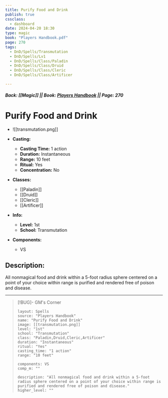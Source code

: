 ```yaml
---
title: Purify Food and Drink
publish: true
cssclass:
  - dashboard
date: 2024-04-20 18:30
type: magic
book: "Players Handbook.pdf"
page: 270
tags:
  - DnD/Spells/Transmutation
  - DnD/Spells/Lv1
  - DnD/Spells/Class/Paladin
  - DnD/Spells/Class/Druid
  - DnD/Spells/Class/Cleric
  - DnD/Spells/Class/Artificer

---
```


##### Back: [[Magic]] || Book: [Players Handbook](https://drive.google.com/drive/folders/1O5bhpYizcIT5xxAoLOuzCRht_PVS7VSG?usp=sharing) || Page: 270

# Purify Food and Drink
- ![[transmutation.png]]
- **Casting:**
    - **Casting Time:** 1 action
    - **Duration:** Instantaneous
    - **Range:** 10 feet
    - **Ritual:** Yes
    - **Concentration:** No
- **Classes:**
    - [[Paladin]]
    - [[Druid]]
    - [[Cleric]]
    - [[Artificer]]

- **Info:**
    - **Level:** 1st
    - **School:** Transmutation
- **Components:**
    - VS


## Description:
All nonmagical food and drink within a 5-foot radius sphere centered on a point of your choice within range is purified and rendered free of poison and disease.



---

> [!BUG]- GM's Corner
>
> ```statblock
> layout: Spells
> source: "Players Handbook"
> name: "Purify Food and Drink"
> image: [[transmutation.png]]
> level: "1st"
> school: "Transmutation"
> class: "Paladin,Druid,Cleric,Artificer"
> duration: "Instantaneous"
> ritual: "Yes"
> casting_time: "1 action"
> range: "10 feet"
>
> components: VS
> comp_m: ""
>
> description: "All nonmagical food and drink within a 5-foot radius sphere centered on a point of your choice within range is purified and rendered free of poison and disease."
> higher_level: ""
> ```
